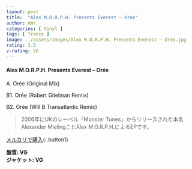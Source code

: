 ```yaml
---
layout: post
title:  "Alex M.O.R.P.H. Presents Everest – Orée"
author: mmr
categories: [ Vinyl ]
tags: [ Trance ]
image: ../assets/images/Alex M.O.R.P.H. Presents Everest – Orée.jpg
rating: 3.5
v-rating: VG
---
```


#### Alex M.O.R.P.H. Presents Everest – Orée

A. Orée (Original Mix)

B1. Orée (Robert Gitelman Remix)

B2. Orée (Will B Transatlantic Remix)

> 2006年にUKのレーベル「Monster Tunes」からリリースされた本名Alexander MielingことAlex M.O.R.P.H.によるEPです。


[メルカリで購入](https://jp.mercari.com/item/m77924828618){:.button1}

<div class="mt-4 mb-4 d-flex align-items-center">
<strong class="mr-1">盤質: VG</strong>
</div>
<div class="mt-4 mb-4 d-flex align-items-center">
<strong class="mr-1">ジャケット: VG</strong>
</div>
